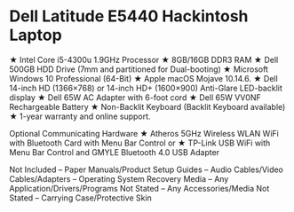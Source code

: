 # Dell Latitude E5440 Hackintosh Laptop
★ Intel Core i5-4300u 1.9GHz Processor
★ 8GB/16GB DDR3 RAM
★ Dell 500GB HDD Drive (7mm and partitioned for Dual-booting)
★ Microsoft Windows 10 Professional (64-Bit)
★ Apple macOS Mojave 10.14.6.
★ Dell 14-inch HD (1366×768) or 14-inch HD+ (1600×900) Anti-Glare LED-backlit display
★ Dell 65W AC Adapter with 6-foot cord
★ Dell 65W VV0NF Rechargeable Battery
★ Non-Backlit Keyboard (Backlit Keyboard available)
★ 1-year warranty and online support.

Optional Communicating Hardware
★ Atheros 5GHz Wireless WLAN WiFi with Bluetooth Card with Menu Bar Control or
★ TP-Link USB WiFi with Menu Bar Control and GMYLE Bluetooth 4.0 USB Adapter

Not Included
– Paper Manuals/Product Setup Guides
– Audio Cables/Video Cables/Adapters
– Operating System Recovery Media
– Any Application/Drivers/Programs Not Stated
– Any Accessories/Media Not Stated
– Carrying Case/Protective Skin
